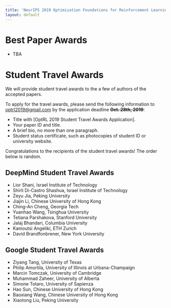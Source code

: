 ```yaml
---
title: 'NeurIPS 2019 Optimization Foundations for Reinforcement Learning Workshop'
layout: default
---
```



# Best Paper Awards
- TBA


# Student Travel Awards

We will provide student travel awards to the a few of authors of the accepted papers. 

To apply for the travel awards, please send the following information to <a href="mailto:optrl2019@gmail.com">optrl2019@gmail.com</a> by the application deadline **~~Oct. 28th, 2019~~**:
- Title with [OptRL 2019 Student Travel Awards Application].
- Your paper ID and title.
- A brief bio, no more than one paragraph.
- Student status certificate, such as photocopies of student ID or university website. 


Congratulations to the recipients of the student travel awards! The order below is random. 

## DeepMind Student Travel Awards

- Lior Shani, Israel Institute of Technology
- Shirli Di-Castro Shashua, Israel Institute of Technology
- Zeyu Jia, Peking University
- Jiajin Li, Chinese University of Hong Kong
- Ching-An Cheng, Georgia Tech
- Yuanhao Wang, Tsinghua University
- Tetiana Parshakova, Stanford University
- Jalaj Bhandari, Columbia University
- Kamoutsi Angeliki, ETH Zurich
- David Brandfonbrener, New York University


## Google Student Travel Awards

- Ziyang Tang, University of Texas
- Philip Amortila, University of Illinois at Urbana-Champaign
- Marcin Tomczak, University of Cambridge
- Muhammad Zaheer, University of Alberta
- Simone Totaro, University of Sapienza
- Hao Sun, Chinese University of Hong Kong
- Baoxiang Wang, Chinese University of Hong Kong
- Xiaotong Liu, Peking University


